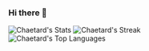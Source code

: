 ### Hi there 👋




![Chaetard's Stats](https://github-readme-stats.vercel.app/api?username=Chaetard&theme=highcontrast&show_icons=true&hide_border=true&count_private=true)
![Chaetard's Streak](https://github-readme-streak-stats.herokuapp.com/?user=Chaetard&theme=highcontrast&hide_border=true) <br>
![Chaetard's Top Languages](https://github-readme-stats.vercel.app/api/top-langs/?username=Chaetard&theme=highcontrast&show_icons=true&hide_border=true&layout=compact) <br>
  



